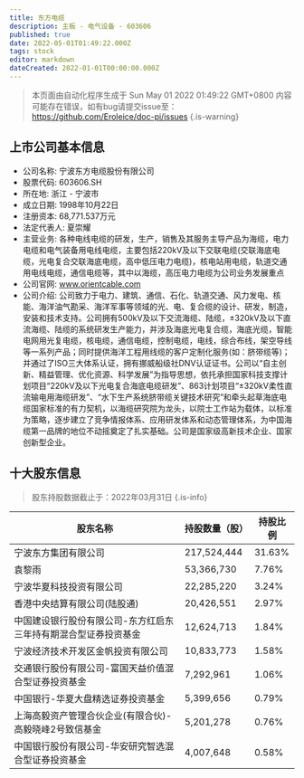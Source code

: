 ```yaml
---
title: 东方电缆
description: 主板 - 电气设备 - 603606
published: true
date: 2022-05-01T01:49:22.000Z
tags: stock
editor: markdown
dateCreated: 2022-01-01T00:00:00.000Z
---
```


> 本页面由自动化程序生成于 Sun May 01 2022 01:49:22 GMT+0800
> 内容可能存在错误，如有bug请提交issue至：https://github.com/Eroleice/doc-pi/issues
{.is-warning}

## 上市公司基本信息
- 公司名称: 宁波东方电缆股份有限公司
- 股票代码: 603606.SH
- 所在地: 浙江 - 宁波市
- 成立日期: 1998年10月22日
- 注册资本: 68,771.537万元
- 法定代表人: 夏崇耀
- 主营业务: 各种电线电缆的研发，生产，销售及其服务主导产品为海缆，电力电缆和电气装备用电线电缆，主要包括220kV及以下交联电缆(交联海底电缆，光电复合交联海底电缆，高中低压电力电缆)，核电站用电缆，轨道交通用电线电缆，通信电缆等，其中以海缆，高压电力电缆为公司业务发展重点
- 公司官网: www.orientcable.com
- 公司介绍: 公司致力于电力、建筑、通信、石化、轨道交通、风力发电、核能、海洋油气勘采、海洋军事等领域的光、电、复合缆的设计、研发，制造，安装和技术支持。公司拥有500kV及以下交流海缆、陆缆，±320kV及以下直流海缆、陆缆的系统研发生产能力，并涉及海底光电复合缆，海底光缆，智能电网用光复电缆，核电缆，通信电缆，控制电缆，电线，综合布线，架空导线等一系列产品；同时提供海洋工程用线缆的客户定制化服务(如：脐带缆等)；并通过了ISO三大体系认证，拥有挪威船级社DNV认证证书。公司以“自主创新、精益管理、优化资源、科学发展”为指导思想，依托承担国家科技支撑计划项目“220kV及以下光电复合海底电缆研发”、863计划项目“±320kV柔性直流输电用海缆研发”、“水下生产系统脐带缆关键技术研究”和牵头起草海底电缆国家标准的有力契机，以海缆研究院为龙头，以院士工作站为载体，以标准为策略，逐步建立了竞争情报体系、应用研发体系和动态管理体系，为中国海缆第一品牌的地位不动摇奠定了扎实基础。公司是国家级高新技术企业、国家创新型企业。


## 十大股东信息
> 股东持股数据截止于：2022年03月31日
{.is-info}

| 股东名称 | 持股数量（股） | 持股比例 |
| --- | --- | --- |
| 宁波东方集团有限公司 | 217,524,444 | 31.63% |
| 袁黎雨 | 53,366,730 | 7.76% |
| 宁波华夏科技投资有限公司 | 22,285,220 | 3.24% |
| 香港中央结算有限公司(陆股通) | 20,426,551 | 2.97% |
| 中国建设银行股份有限公司-东方红启东三年持有期混合型证券投资基金 | 12,624,713 | 1.84% |
| 宁波经济技术开发区金帆投资有限公司 | 10,833,773 | 1.58% |
| 交通银行股份有限公司-富国天益价值混合型证券投资基金 | 7,292,961 | 1.06% |
| 中国银行-华夏大盘精选证券投资基金 | 5,399,656 | 0.79% |
| 上海高毅资产管理合伙企业(有限合伙)-高毅晓峰2号致信基金 | 5,201,278 | 0.76% |
| 中国银行股份有限公司-华安研究智选混合型证券投资基金 | 4,007,648 | 0.58% |




